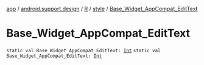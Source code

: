 [app](../../../index.md) / [android.support.design](../../index.md) / [R](../index.md) / [style](index.md) / [Base_Widget_AppCompat_EditText](./-base_-widget_-app-compat_-edit-text.md)

# Base_Widget_AppCompat_EditText

`static val Base_Widget_AppCompat_EditText: `[`Int`](https://kotlinlang.org/api/latest/jvm/stdlib/kotlin/-int/index.html)
`static val Base_Widget_AppCompat_EditText: `[`Int`](https://kotlinlang.org/api/latest/jvm/stdlib/kotlin/-int/index.html)
